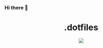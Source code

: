 ### Hi there 👋

<div align="center">
    <h1>.dotfiles</h1>
    <p>
    <img src="https://lh3.googleusercontent.com/dz0ROewzYpyB95hDmelGdtFYf-eK5afqQo7tMgDem-_EY2AjucPEmw2wgkboz1IQGg=s180">
    <br><br>
    </p>
</div>
